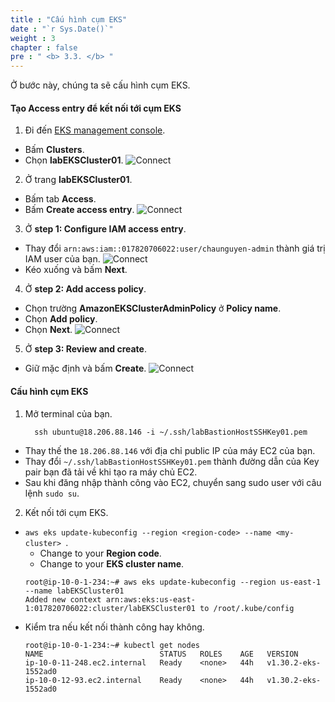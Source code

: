 ```yaml
---
title : "Cấu hình cụm EKS"
date : "`r Sys.Date()`"
weight : 3
chapter : false
pre : " <b> 3.3. </b> "
---
```


Ở bước này, chúng ta sẽ cấu hình cụm EKS.

#### Tạo **Access entry** để kết nối tới cụm EKS
1. Đi đến [EKS management console](https://console.aws.amazon.com/eks/home).
  - Bấm **Clusters**.
  - Chọn **labEKSCluster01**.
  ![Connect](/workshop.chaunguyen.site/4.configure/ws01-configure12.png)

2. Ở trang **labEKSCluster01**.
  - Bấm tab **Access**.
  - Bấm **Create access entry**.
  ![Connect](/workshop.chaunguyen.site/4.configure/ws01-configure08.png)

3. Ở **step 1: Configure IAM access entry**.
  - Thay đổi ``arn:aws:iam::017820706022:user/chaunguyen-admin`` thành giá trị IAM user của bạn.
  ![Connect](/workshop.chaunguyen.site/4.configure/ws01-configure09.png)
  - Kéo xuống và bấm **Next**.

4. Ở **step 2: Add access policy**.
  - Chọn trường **AmazonEKSClusterAdminPolicy** ở **Policy name**.
  - Chọn **Add policy**.
  - Chọn **Next**.
  ![Connect](/workshop.chaunguyen.site/4.configure/ws01-configure10.png)

5. Ở **step 3: Review and create**.
  - Giữ mặc định và bấm **Create**.
  ![Connect](/workshop.chaunguyen.site/4.configure/ws01-configure11.png)

#### Cấu hình cụm EKS
1. Mở terminal của bạn.
    ```
      ssh ubuntu@18.206.88.146 -i ~/.ssh/labBastionHostSSHKey01.pem
    ```
  - Thay thế the ``18.206.88.146`` với địa chỉ public IP của máy EC2 của bạn.
  - Thay đổi ``~/.ssh/labBastionHostSSHKey01.pem`` thành đường dẫn của Key pair bạn đã tải về khi tạo ra máy chủ EC2.
  - Sau khi đăng nhập thành công vào EC2, chuyển sang sudo user với câu lệnh ``sudo su``.

2. Kết nối tới cụm EKS.
  - ``aws eks update-kubeconfig --region <region-code> --name <my-cluster>
``.
    + Change <region-code> to your **Region code**.
    + Change <my-cluster> to your **EKS cluster name**.
    ```
    root@ip-10-0-1-234:~# aws eks update-kubeconfig --region us-east-1 --name labEKSCluster01
    Added new context arn:aws:eks:us-east-1:017820706022:cluster/labEKSCluster01 to /root/.kube/config
    ```
  - Kiểm tra nếu kết nối thành công hay không.
    ```
    root@ip-10-0-1-234:~# kubectl get nodes
    NAME                          STATUS   ROLES    AGE   VERSION
    ip-10-0-11-248.ec2.internal   Ready    <none>   44h   v1.30.2-eks-1552ad0
    ip-10-0-12-93.ec2.internal    Ready    <none>   44h   v1.30.2-eks-1552ad0
    ```